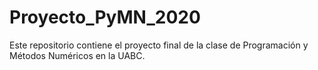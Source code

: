 # Proyecto_PyMN_2020
Este repositorio contiene el proyecto final de la clase de Programación y Métodos Numéricos en la UABC. 
